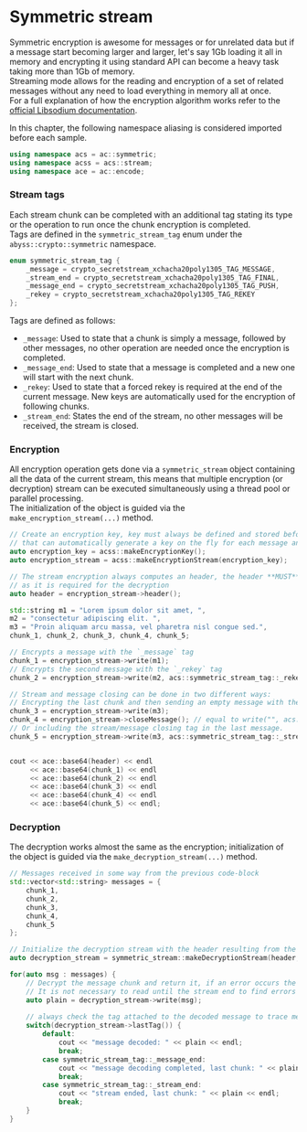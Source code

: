 # Symmetric stream

Symmetric encryption is awesome for messages or for unrelated data but if a message start becoming larger and larger,
let's say 1Gb loading it all in memory and encrypting it using standard API can become a heavy task taking more than
1Gb of memory.\
Streaming mode allows for the reading and encryption of a set of related messages without any need to load everything
in memory all at once.\
For a full explanation of how the encryption algorithm works refer to the
[official Libsodium documentation](https://doc.libsodium.org/secret-key_cryptography/secretstream#algorithm).

In this chapter, the following namespace aliasing is considered imported before each sample.

```cpp
using namespace acs = ac::symmetric;
using namespace acss = acs::stream;
using namespace ace = ac::encode;
```

### Stream tags

Each stream chunk can be completed with an additional tag stating its type or the operation to run once the chunk
encryption
is completed.\
Tags are defined in the `symmetric_stream_tag` enum under the `abyss::crypto::symmetric` namespace.

```cpp
enum symmetric_stream_tag {
    _message = crypto_secretstream_xchacha20poly1305_TAG_MESSAGE,
    _stream_end = crypto_secretstream_xchacha20poly1305_TAG_FINAL,
    _message_end = crypto_secretstream_xchacha20poly1305_TAG_PUSH,
    _rekey = crypto_secretstream_xchacha20poly1305_TAG_REKEY
};
```

Tags are defined as follows:

* `_message`: Used to state that a chunk is simply a message, followed by other messages, no other operation are needed
  once the encryption is completed.
* `_message_end`: Used to state that a message is completed and a new one will start with the next chunk.
* `_rekey`: Used to state that a forced rekey is required at the end of the current message.
  New keys are automatically used for the encryption of following chunks.
* `_stream_end`: States the end of the stream, no other messages will be received, the stream is closed.

### Encryption

All encryption operation gets done via a `symmetric_stream` object containing all the data of the current stream, this
means that multiple encryption (or decryption) stream can be executed simultaneously using a thread pool or parallel
processing.\
The initialization of the object is guided via the `make_encryption_stream(...)` method.

```cpp
// Create an encryption key, key must always be defined and stored before differently from symmetric message encryption
// that can automatically generate a key on the fly for each message and echoes it back once the encryption is completed
auto encryption_key = acss::makeEncryptionKey();
auto encryption_stream = acss::makeEncryptionStream(encryption_key);

// The stream encryption always computes an header, the header **MUST** be sent (or stored) before all the other messages
// as it is required for the decryption
auto header = encryption_stream->header();

std::string m1 = "Lorem ipsum dolor sit amet, ",
m2 = "consectetur adipiscing elit. ",
m3 = "Proin aliquam arcu massa, vel pharetra nisl congue sed.",
chunk_1, chunk_2, chunk_3, chunk_4, chunk_5;

// Encrypts a message with the `_message` tag
chunk_1 = encryption_stream->write(m1);
// Encrypts the second message with the `_rekey` tag
chunk_2 = encryption_stream->write(m2, acs::symmetric_stream_tag::_rekey);

// Stream and message closing can be done in two different ways:
// Encrypting the last chunk and then sending an empty message with the appropriate method.
chunk_3 = encryption_stream->write(m3);
chunk_4 = encryption_stream->closeMessage(); // equal to write("", acs::symmetric_stream_tag::_message_end)
// Or including the stream/message closing tag in the last message.
chunk_5 = encryption_stream->write(m3, acs::symmetric_stream_tag::_stream_end);


cout << ace::base64(header) << endl
     << ace::base64(chunk_1) << endl
     << ace::base64(chunk_2) << endl
     << ace::base64(chunk_3) << endl
     << ace::base64(chunk_4) << endl
     << ace::base64(chunk_5) << endl;
```

### Decryption

The decryption works almost the same as the encryption; initialization of the object is guided via the
`make_decryption_stream(...)` method.

```cpp
// Messages received in some way from the previous code-block
std::vector<std::string> messages = {
    chunk_1,
    chunk_2,
    chunk_3,
    chunk_4,
    chunk_5
};

// Initialize the decryption stream with the header resulting from the encryption and the encryption key used
auto decryption_stream = symmetric_stream::makeDecryptionStream(header, encryption_key);

for(auto msg : messages) {
    // Decrypt the message chunk and return it, if an error occurs the decryption stops and cannot be recovered.
    // It is not necessary to read until the stream end to find errors or possible tampering.
    auto plain = decryption_stream->write(msg);
    
    // always check the tag attached to the decoded message to trace message ending or stream closure
    switch(decryption_stream->lastTag()) {
        default:
            cout << "message decoded: " << plain << endl;
            break;
        case symmetric_stream_tag::_message_end:
            cout << "message decoding completed, last chunk: " << plain << endl;
            break;
        case symmetric_stream_tag::_stream_end:
            cout << "stream ended, last chunk: " << plain << endl;
            break;
    }
}
```